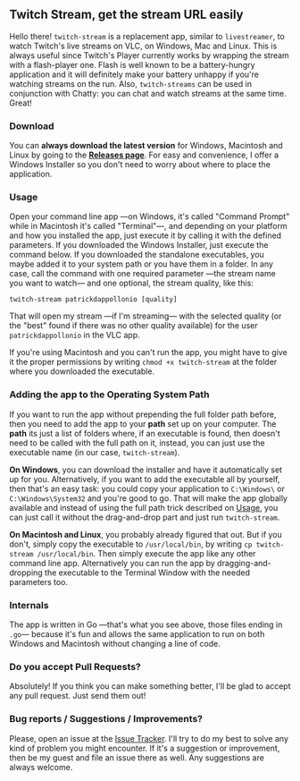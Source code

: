 ## Twitch Stream, get the stream URL easily

Hello there! `twitch-stream` is a replacement app, similar to `livestreamer`, to watch Twitch's live streams on VLC, on Windows, Mac and Linux. This is always useful since Twitch's Player currently works by wrapping the stream with a flash-player one. Flash is well known to be a battery-hungry application and it will definitely make your battery unhappy if you're watching streams on the run. Also, `twitch-streams` can be used in conjunction with Chatty: you can chat and watch streams at the same time. Great!

### Download

You can **always download the latest version** for Windows, Macintosh and Linux by going to the **[Releases page](https://github.com/patrickdappollonio/twitch-stream/releases)**. For easy and convenience, I offer a Windows Installer so you don't need to worry about where to place the application.

### Usage

Open your command line app —on Windows, it's called "Command Prompt" while in Macintosh it's called "Terminal"—, and depending on your platform and how you installed the app, just execute it by calling it with the defined parameters. If you downloaded the Windows Installer, just execute the command below. If you downloaded the standalone executables, you maybe added it to your system path or you have them in a folder. In any case, call the command with one required parameter —the stream name you want to watch— and one optional, the stream quality, like this:

```
twitch-stream patrickdappollonio [quality]
```

That will open my stream —if I'm streaming— with the selected quality (or the "best" found if there was no other quality available) for the user `patrickdappollonio` in the VLC app.

If you're using Macintosh and you can't run the app, you might have to give it the proper permissions by writing `chmod +x twitch-stream` at the folder where you downloaded the executable.

### Adding the app to the Operating System Path

If you want to run the app without prepending the full folder path before, then you need to add the app to your **path** set up on your computer. The **path** its just a list of folders where, if an executable is found, then doesn't need to be called with the full path on it, instead, you can just use the executable name (in our case, `twitch-stream`).

**On Windows**, you can download the installer and have it automatically set up for you. Alternatively, if you want to add the executable all by yourself, then that's an easy task: you could copy your application to `C:\Windows\` or `C:\Windows\System32` and you're good to go. That will make the app globally available and instead of using the full path trick described on [Usage](#usage), you can just call it without the drag-and-drop part and just run `twitch-stream`.

**On Macintosh and Linux**, you probably already figured that out. But if you don't, simply copy the executable to `/usr/local/bin`, by writing `cp twitch-stream /usr/local/bin`. Then simply execute the app like any other command line app. Alternatively you can run the app by dragging-and-dropping the executable to the Terminal Window with the needed parameters too.

### Internals

The app is written in Go —that's what you see above, those files ending in `.go`— because it's fun and allows the same application to run on both Windows and Macintosh without changing a line of code.

### Do you accept Pull Requests?

Absolutely! If you think you can make something better, I'll be glad to accept any pull request. Just send them out!

### Bug reports / Suggestions / Improvements?

Please, open an issue at the [Issue Tracker](https://github.com/patrickdappollonio/twitch-stream/issues). I'll try to do my best to solve any kind of problem you might encounter. If it's a suggestion or improvement, then be my guest and file an issue there as well. Any suggestions are always welcome.